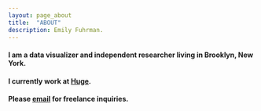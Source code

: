 ```yaml
---
layout: page_about
title:  "ABOUT"
description: Emily Fuhrman.
---
```

#### I am a data visualizer and independent researcher living in Brooklyn, New York.

#### I currently work at [Huge](http://www.hugeinc.com/).

#### Please [email](mailto:emily.c.fuhrman@gmail.com) for freelance inquiries.